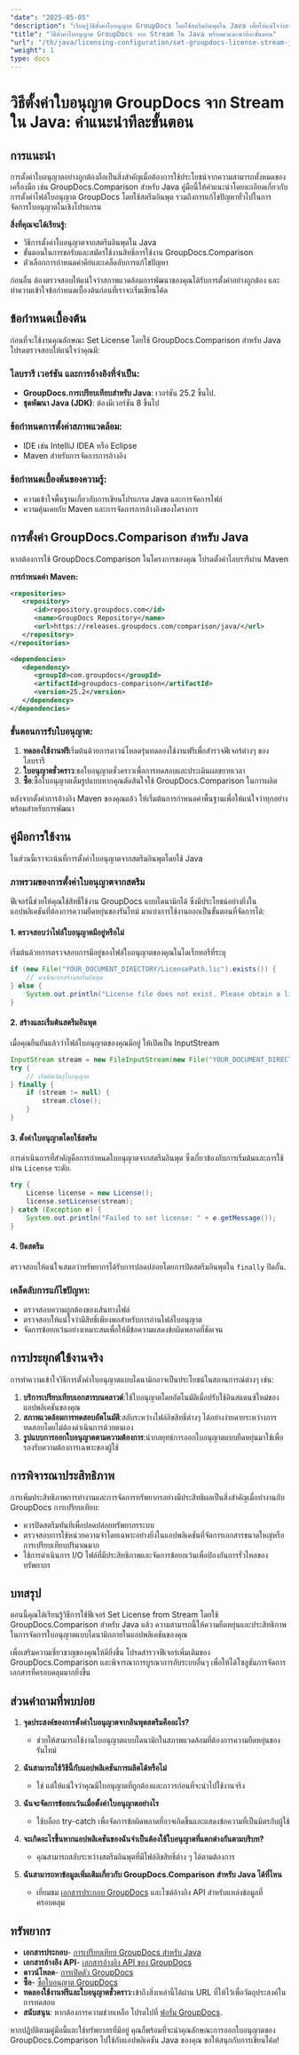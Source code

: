 ```yaml
---
"date": "2025-05-05"
"description": "เรียนรู้วิธีตั้งค่าใบอนุญาต GroupDocs โดยใช้สตรีมอินพุตใน Java เพื่อให้แน่ใจว่าสามารถบูรณาการกับแอปพลิเคชันของคุณได้อย่างราบรื่น"
"title": "วิธีตั้งค่าใบอนุญาต GroupDocs จาก Stream ใน Java พร้อมคำแนะนำทีละขั้นตอน"
"url": "/th/java/licensing-configuration/set-groupdocs-license-stream-java-guide/"
"weight": 1
type: docs
---
```

# วิธีตั้งค่าใบอนุญาต GroupDocs จาก Stream ใน Java: คำแนะนำทีละขั้นตอน

## การแนะนำ

การตั้งค่าใบอนุญาตอย่างถูกต้องถือเป็นสิ่งสำคัญเมื่อต้องการใช้ประโยชน์จากความสามารถทั้งหมดของเครื่องมือ เช่น GroupDocs.Comparison สำหรับ Java คู่มือนี้ให้คำแนะนำโดยละเอียดเกี่ยวกับการตั้งค่าไฟล์ใบอนุญาต GroupDocs โดยใช้สตรีมอินพุต รวมถึงการแก้ไขปัญหาทั่วไปในการจัดการใบอนุญาตในเชิงโปรแกรม

**สิ่งที่คุณจะได้เรียนรู้:**
- วิธีการตั้งค่าใบอนุญาตจากสตรีมอินพุตใน Java
- ขั้นตอนในการขอรับและสมัครใช้งานสิทธิ์การใช้งาน GroupDocs.Comparison
- ตัวเลือกการกำหนดค่าคีย์และเคล็ดลับการแก้ไขปัญหา

ก่อนอื่น ต้องตรวจสอบให้แน่ใจว่าสภาพแวดล้อมการพัฒนาของคุณได้รับการตั้งค่าอย่างถูกต้อง และทำความเข้าใจข้อกำหนดเบื้องต้นก่อนที่เราจะเริ่มเขียนโค้ด

## ข้อกำหนดเบื้องต้น

ก่อนที่จะใช้งานคุณลักษณะ Set License โดยใช้ GroupDocs.Comparison สำหรับ Java โปรดตรวจสอบให้แน่ใจว่าคุณมี:

### ไลบรารี เวอร์ชัน และการอ้างอิงที่จำเป็น:
- **GroupDocs.การเปรียบเทียบสำหรับ Java**: เวอร์ชัน 25.2 ขึ้นไป.
- **ชุดพัฒนา Java (JDK)**: ต้องมีเวอร์ชัน 8 ขึ้นไป

### ข้อกำหนดการตั้งค่าสภาพแวดล้อม:
- IDE เช่น IntelliJ IDEA หรือ Eclipse
- Maven สำหรับการจัดการการอ้างอิง

### ข้อกำหนดเบื้องต้นของความรู้:
- ความเข้าใจพื้นฐานเกี่ยวกับการเขียนโปรแกรม Java และการจัดการไฟล์
- ความคุ้นเคยกับ Maven และการจัดการการอ้างอิงของโครงการ

## การตั้งค่า GroupDocs.Comparison สำหรับ Java

หากต้องการใช้ GroupDocs.Comparison ในโครงการของคุณ โปรดตั้งค่าไลบรารีผ่าน Maven

**การกำหนดค่า Maven:**

```xml
<repositories>
   <repository>
      <id>repository.groupdocs.com</id>
      <name>GroupDocs Repository</name>
      <url>https://releases.groupdocs.com/comparison/java/</url>
   </repository>
</repositories>

<dependencies>
   <dependency>
      <groupId>com.groupdocs</groupId>
      <artifactId>groupdocs-comparison</artifactId>
      <version>25.2</version>
   </dependency>
</dependencies>
```

### ขั้นตอนการรับใบอนุญาต:
1. **ทดลองใช้งานฟรี**เริ่มต้นด้วยการดาวน์โหลดรุ่นทดลองใช้งานฟรีเพื่อสำรวจฟีเจอร์ต่างๆ ของไลบรารี
2. **ใบอนุญาตชั่วคราว**:ขอใบอนุญาตชั่วคราวเพื่อการทดสอบและประเมินผลขยายเวลา
3. **ซื้อ**:ซื้อใบอนุญาตเต็มรูปแบบหากคุณตัดสินใจใช้ GroupDocs.Comparison ในการผลิต

หลังจากตั้งค่าการอ้างอิง Maven ของคุณแล้ว ให้เริ่มต้นการกำหนดค่าพื้นฐานเพื่อให้แน่ใจว่าทุกอย่างพร้อมสำหรับการพัฒนา

## คู่มือการใช้งาน

ในส่วนนี้เราจะเน้นที่การตั้งค่าใบอนุญาตจากสตรีมอินพุตโดยใช้ Java

### ภาพรวมของการตั้งค่าใบอนุญาตจากสตรีม

ฟีเจอร์นี้ช่วยให้คุณใช้สิทธิ์ใช้งาน GroupDocs แบบไดนามิกได้ ซึ่งมีประโยชน์อย่างยิ่งในแอปพลิเคชันที่ต้องการความยืดหยุ่นของรันไทม์ มาแบ่งการใช้งานออกเป็นขั้นตอนที่จัดการได้:

#### 1. ตรวจสอบว่าไฟล์ใบอนุญาตมีอยู่หรือไม่
เริ่มต้นด้วยการตรวจสอบการมีอยู่ของไฟล์ใบอนุญาตของคุณในไดเร็กทอรีที่ระบุ

```java
if (new File("YOUR_DOCUMENT_DIRECTORY/LicensePath.lic").exists()) {
    // ดำเนินการสร้างสตรีมอินพุต
} else {
    System.out.println("License file does not exist. Please obtain a license from GroupDocs.");
}
```

#### 2. สร้างและเริ่มต้นสตรีมอินพุต
เมื่อคุณยืนยันแล้วว่าไฟล์ใบอนุญาตของคุณมีอยู่ ให้เปิดเป็น InputStream

```java
InputStream stream = new FileInputStream(new File("YOUR_DOCUMENT_DIRECTORY/LicensePath.lic"));
try {
    // เริ่มต้นวัตถุใบอนุญาต
} finally {
    if (stream != null) {
        stream.close();
    }
}
```

#### 3. ตั้งค่าใบอนุญาตโดยใช้สตรีม
การดำเนินการที่สำคัญคือการกำหนดใบอนุญาตจากสตรีมอินพุต ซึ่งเกี่ยวข้องกับการเริ่มต้นและการใช้ผ่าน `License` ระดับ.

```java
try {
    License license = new License();
    license.setLicense(stream);
} catch (Exception e) {
    System.out.println("Failed to set license: " + e.getMessage());
}
```

#### 4. ปิดสตรีม
ตรวจสอบให้แน่ใจเสมอว่าทรัพยากรได้รับการปลดปล่อยโดยการปิดสตรีมอินพุตใน `finally` ปิดกั้น.

### เคล็ดลับการแก้ไขปัญหา:
- ตรวจสอบความถูกต้องของเส้นทางไฟล์
- ตรวจสอบให้แน่ใจว่ามีสิทธิ์เพียงพอสำหรับการอ่านไฟล์ใบอนุญาต
- จัดการข้อยกเว้นอย่างเหมาะสมเพื่อให้มีข้อความแสดงข้อผิดพลาดที่ชัดเจน

## การประยุกต์ใช้งานจริง

การทำความเข้าใจวิธีการตั้งค่าใบอนุญาตแบบไดนามิกอาจเป็นประโยชน์ในสถานการณ์ต่างๆ เช่น:
1. **บริการเปรียบเทียบเอกสารบนคลาวด์**:ใช้ใบอนุญาตโดยอัตโนมัติเมื่อปรับใช้อินสแตนซ์ใหม่ของแอปพลิเคชันของคุณ
2. **สภาพแวดล้อมการทดสอบอัตโนมัติ**:สลับระหว่างไฟล์ลิขสิทธิ์ต่างๆ ได้อย่างง่ายดายระหว่างการทดสอบโดยไม่ต้องดำเนินการด้วยตนเอง
3. **รูปแบบการออกใบอนุญาตตามความต้องการ**:นำกลยุทธ์การออกใบอนุญาตแบบยืดหยุ่นมาใช้เพื่อรองรับความต้องการเฉพาะของผู้ใช้

## การพิจารณาประสิทธิภาพ

การเพิ่มประสิทธิภาพการทำงานและการจัดการทรัพยากรอย่างมีประสิทธิผลเป็นสิ่งสำคัญเมื่อทำงานกับ GroupDocs การเปรียบเทียบ:
- ควรปิดสตรีมทันทีเพื่อปลดปล่อยทรัพยากรระบบ
- ตรวจสอบการใช้หน่วยความจำโดยเฉพาะอย่างยิ่งในแอปพลิเคชันที่จัดการเอกสารขนาดใหญ่หรือการเปรียบเทียบปริมาณมาก
- ใช้การดำเนินการ I/O ไฟล์ที่มีประสิทธิภาพและจัดการข้อยกเว้นเพื่อป้องกันการรั่วไหลของทรัพยากร

## บทสรุป

ตอนนี้คุณได้เรียนรู้วิธีการใช้ฟีเจอร์ Set License from Stream โดยใช้ GroupDocs.Comparison สำหรับ Java แล้ว ความสามารถนี้ให้ความยืดหยุ่นและประสิทธิภาพในการจัดการใบอนุญาตแบบไดนามิกภายในแอปพลิเคชันของคุณ 

เพื่อเสริมความเชี่ยวชาญของคุณให้ดียิ่งขึ้น โปรดสำรวจฟีเจอร์เพิ่มเติมของ GroupDocs.Comparison และพิจารณาการบูรณาการกับระบบอื่นๆ เพื่อให้ได้โซลูชันการจัดการเอกสารที่ครอบคลุมมากยิ่งขึ้น

## ส่วนคำถามที่พบบ่อย

1. **จุดประสงค์ของการตั้งค่าใบอนุญาตจากอินพุตสตรีมคืออะไร?**
   - ช่วยให้สามารถใช้งานใบอนุญาตแบบไดนามิกในสภาพแวดล้อมที่ต้องการความยืดหยุ่นของรันไทม์

2. **ฉันสามารถใช้วิธีนี้กับแอปพลิเคชันการผลิตได้หรือไม่**
   - ใช่ แต่ให้แน่ใจว่าคุณมีใบอนุญาตที่ถูกต้องและถาวรก่อนที่จะนำไปใช้งานจริง

3. **ฉันจะจัดการข้อยกเว้นเมื่อตั้งค่าใบอนุญาตอย่างไร**
   - ใช้บล็อก try-catch เพื่อจัดการข้อผิดพลาดที่อาจเกิดขึ้นและแสดงข้อความที่เป็นมิตรกับผู้ใช้

4. **จะเกิดอะไรขึ้นหากแอปพลิเคชันของฉันจำเป็นต้องใช้ใบอนุญาตที่แตกต่างกันตามบริบท?**
   - คุณสามารถสลับระหว่างสตรีมอินพุตที่มีไฟล์ลิขสิทธิ์ต่าง ๆ ได้ตามต้องการ

5. **ฉันสามารถหาข้อมูลเพิ่มเติมเกี่ยวกับ GroupDocs.Comparison สำหรับ Java ได้ที่ไหน**
   - เยี่ยมชม [เอกสารประกอบ GroupDocs](https://docs.groupdocs.com/comparison/java/) และไซต์อ้างอิง API สำหรับแหล่งข้อมูลที่ครอบคลุม

## ทรัพยากร
- **เอกสารประกอบ**- [การเปรียบเทียบ GroupDocs สำหรับ Java](https://docs.groupdocs.com/comparison/java/)
- **เอกสารอ้างอิง API**- [เอกสารอ้างอิง API ของ GroupDocs](https://reference.groupdocs.com/comparison/java/)
- **ดาวน์โหลด**- [การเปิดตัว GroupDocs](https://releases.groupdocs.com/comparison/java/)
- **ซื้อ**- [ซื้อใบอนุญาต GroupDocs](https://purchase.groupdocs.com/buy)
- **ทดลองใช้งานฟรีและใบอนุญาตชั่วคราว**:เข้าถึงสิ่งเหล่านี้ได้ผ่าน URL ที่ให้ไว้เพื่อวัตถุประสงค์ในการทดสอบ
- **สนับสนุน**: หากต้องการความช่วยเหลือ โปรดไปที่ [ฟอรั่ม GroupDocs](https://forum-groupdocs.com/c/comparison). 

หากปฏิบัติตามคู่มือนี้และใช้ทรัพยากรที่มีอยู่ คุณก็พร้อมที่จะนำคุณลักษณะการออกใบอนุญาตของ GroupDocs.Comparison ไปใช้กับแอปพลิเคชัน Java ของคุณ ขอให้สนุกกับการเขียนโค้ด!